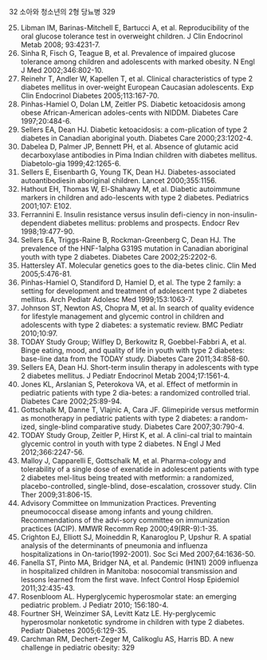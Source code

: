 32 소아와 청소년의 2형 당뇨병 329

25. Libman IM, Barinas-Mitchell E, Bartucci A, et al. Reproducibility of the oral glucose tolerance test in overweight children. J Clin Endocrinol Metab 2008; 93:4231-7.
26. Sinha R, Fisch G, Teague B, et al. Prevalence of impaired glucose tolerance among children and adolescents with marked obesity. N Engl J Med 2002;346:802-10.
27. Reinehr T, Andler W, Kapellen T, et al. Clinical characteristics of type 2 diabetes mellitus in over-weight European Caucasian adolescents. Exp Clin Endocrinol Diabetes 2005;113:167-70.
28. Pinhas-Hamiel O, Dolan LM, Zeitler PS. Diabetic ketoacidosis among obese African-American adoles-cents with NIDDM. Diabetes Care 1997;20:484-6.
29. Sellers EA, Dean HJ. Diabetic ketoacidosis: a com-plication of type 2 diabetes in Canadian aboriginal youth. Diabetes Care 2000;23:1202-4.
30. Dabelea D, Palmer JP, Bennett PH, et al. Absence of glutamic acid decarboxylase antibodies in Pima Indian children with diabetes mellitus. Diabetolo-gia 1999;42:1265-6.
31. Sellers E, Eisenbarth G, Young TK, Dean HJ. Diabetes-associated autoantibodiesin aboriginal children. Lancet 2000;355:1156.
32. Hathout EH, Thomas W, El-Shahawy M, et al. Diabetic autoimmune markers in children and ado-lescents with type 2 diabetes. Pediatrics 2001;107: E102.
33. Ferrannini E. Insulin resistance versus insulin defi-ciency in non-insulin-dependent diabetes mellitus: problems and prospects. Endocr Rev 1998;19:477-90.
34. Sellers EA, Triggs-Raine B, Rockman-Greenberg C, Dean HJ. The prevalence of the HNF-1alpha G319S mutation in Canadian aboriginal youth with type 2 diabetes. Diabetes Care 2002;25:2202-6.
35. Hattersley AT. Molecular genetics goes to the dia-betes clinic. Clin Med 2005;5:476-81.
36. Pinhas-Hamiel O, Standiford D, Hamiel D, et al. The type 2 family: a setting for development and treatment of adolescent type 2 diabetes mellitus. Arch Pediatr Adolesc Med 1999;153:1063-7.
37. Johnson ST, Newton AS, Chopra M, et al. In search of quality evidence for lifestyle management and glycemic control in children and adolescents with type 2 diabetes: a systematic review. BMC Pediatr 2010;10:97.
38. TODAY Study Group; Wilfley D, Berkowitz R, Goebbel-Fabbri A, et al. Binge eating, mood, and quality of life in youth with type 2 diabetes: base-line data from the TODAY study. Diabetes Care 2011;34:858-60.
39. Sellers EA, Dean HJ. Short-term insulin therapy in adolescents with type 2 diabetes mellitus. J Pediatr Endocrinol Metab 2004;17:1561-4.
40. Jones KL, Arslanian S, Peterokova VA, et al. Effect of metformin in pediatric patients with type 2 dia-betes: a randomized controlled trial. Diabetes Care 2002;25:89-94.
41. Gottschalk M, Danne T, Vlajnic A, Cara JF. Glimepiride versus metformin as monotherapy in pediatric patients with type 2 diabetes: a random-ized, single-blind comparative study. Diabetes Care 2007;30:790-4.
42. TODAY Study Group, Zeitler P, Hirst K, et al. A clini-cal trial to maintain glycemic control in youth with type 2 diabetes. N Engl J Med 2012;366:2247-56.
43. Malloy J, Capparelli E, Gottschalk M, et al. Pharma-cology and tolerability of a single dose of exenatide in adolescent patients with type 2 diabetes mel-litus being treated with metformin: a randomized, placebo-controlled, single-blind, dose-escalation, crossover study. Clin Ther 2009;31:806-15.
44. Advisory Committee on Immunization Practices. Preventing pneumococcal disease among infants and young children. Recommendations of the advi-sory committee on immunization practices (ACIP). MMWR Recomm Rep 2000;49(RR-9):1-35.
45. Crighton EJ, Elliott SJ, Moineddin R, Kanaroglou P, Upshur R. A spatial analysis of the determinants of pneumonia and influenza hospitalizations in On-tario(1992-2001). Soc Sci Med 2007;64:1636-50.
46. Fanella ST, Pinto MA, Bridger NA, et al. Pandemic (H1N1) 2009 influenza in hospitalized children in Manitoba: nosocomial transmission and lessons learned from the first wave. Infect Control Hosp Epidemiol 2011;32:435-43.
47. Rosenbloom AL. Hyperglycemic hyperosmolar state: an emerging pediatric problem. J Pediatr 2010; 156:180-4.
48. Fourtner SH, Weinzimer SA, Levitt Katz LE. Hy-perglycemic hyperosmolar nonketotic syndrome in children with type 2 diabetes. Pediatr Diabetes 2005;6:129-35.
49. Carchman RM, Dechert-Zeger M, Calikoglu AS, Harris BD. A new challenge in pediatric obesity:
<PAGE>329